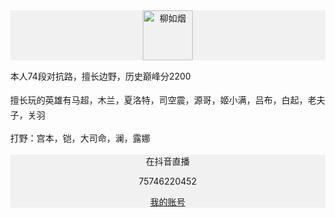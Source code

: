 <!DOCTYPE html>
<html lang="zh-CN">
    <head>
      <meta charset="utf-8">
      <meta name="viewport" cont="width=device-width, initial-scale=1" />
      <title>个人作品</title>
    </head>
    <body style="margin: 0;">
        <div style="
          background-color: #f1f1f1;
          text-align: center;
          padding: 40 px;
          "
        > 
          <img alt="柳如烟" src="https://a1.qpic.cn/psc?/V52c1FC20PTuzK1N2BxO08oSdT2OrDHn/TmEUgtj9EK6.7V8ajmQrEB2F8bxL9EjCJthB41bn2UPrd7.rVVoMt3AI4yLU2WlBjYLa5i7.BvQsZ8JaasvUeVw0d6de3X2l2SV7c*.YSH0!/b&ek=1&kp=1&pt=0&bo=7ATxBOwE8QQDV3I!&tl=1&vuin=2200401387&tm=1751810400&dis_t=1751810484&dis_k=fa13882e6f86da12eb2ad508adbef403&sce=60-2-2&rf=viewer_4" width="80px" height="80px">
        </div>
        <div style="
         max-width: 760 px;
         margin: 30 px auto;
         padding: 15 px;
         line-height: 1.7;
       ">
            <p>本人74段对抗路，擅长边野，历史巅峰分2200</p>
            <p>擅长玩的英雄有马超，木兰，夏洛特，司空震，源哥，姬小满，吕布，白起，老夫子，关羽</p>
            <p>打野：宫本，铠，大司命，澜，露娜</p>
      </div>  
        <div style="
          background-color: #f1f1f1;
          text-align: center;
          padding: 40 px;
          font-size: 12 px;
          "
        >
          <p></p>
          <p>在抖音直播</p>
          <p>75746220452</p>
          <a href=" https://v.douyin.com/4Pcj9P_f3QY/ ">我的账号</p>
          </div>           
      </body>
    </html>
